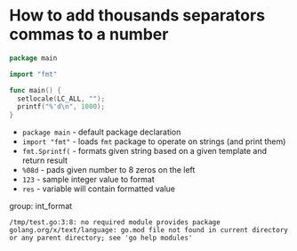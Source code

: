 # How to add thousands separators commas to a number 

```go
package main

import "fmt"

func main() {
  setlocale(LC_ALL, "");
  printf("%'d\n", 1000);
}
```

- `package main` - default package declaration
- `import "fmt"` - loads `fmt` package to operate on strings (and print them)
- `fmt.Sprintf(` - formats given string based on a given template and return result
- `%08d` - pads given number to 8 zeros on the left
- `123` - sample integer value to format
- `res` - variable will contain formatted value

group: int_format

```
/tmp/test.go:3:8: no required module provides package golang.org/x/text/language: go.mod file not found in current directory or any parent directory; see 'go help modules'
```

